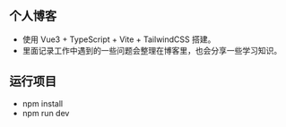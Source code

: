 ## 个人博客

- 使用 Vue3 + TypeScript + Vite + TailwindCSS 搭建。
- 里面记录工作中遇到的一些问题会整理在博客里，也会分享一些学习知识。

## 运行项目

- npm install
- npm run dev
